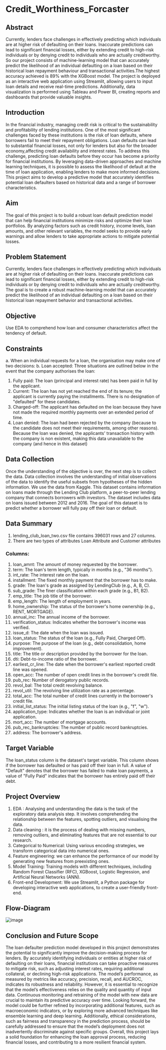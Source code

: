 # Credit_Worthiness_Forcaster
## Abstract
Currently, lenders face challenges in effectively predicting which individuals are at higher risk of defaulting on their loans. Inaccurate predictions can lead to significant financial losses, either by extending credit to high-risk individuals or by denying credit to individuals who are actually creditworthy. So our project consists of machine-learning model that can accurately predict the likelihood of an individual defaulting on a loan based on their historical loan repayment behaviour and transactional activities.The highest accuracy achieved is 89% with the XGBoost model. The project is deployed as an interactive web application using Streamlit, allowing users to input loan details and receive real-time predictions. Additionally, data visualization is performed using Tableau and Power BI, creating reports and dashboards that provide valuable
insights.

## Introduction
In the financial industry, managing credit risk is critical to the sustainability and profitability of lending institutions. One of the most significant challenges faced by these institutions is the risk of loan defaults, where borrowers fail to meet their repayment obligations. Loan defaults can lead to substantial financial losses, not only for lenders but also for the broader economy,affecting credit availability and interest rates. To address this challenge, predicting loan defaults before they occur has become a priority for financial institutions. By leveraging data-driven approaches and machine learning techniques, it is possible to assess the likelihood of default at the time of loan application, enabling lenders to make more informed decisions. This project aims to develop a predictive model that accurately identifies potential loan defaulters based on historical data and a range of borrower characteristics.


## Aim 
The goal of this project is to build a robust loan default prediction model that can help financial institutions minimize risks and optimize their loan portfolios. By analyzing factors such as credit history, income levels, loan amounts, and other relevant variables, the model seeks to provide early warnings and allow lenders to take appropriate actions to mitigate potential losses.


## Problem Statement 
Currently, lenders face challenges in effectively predicting which individuals are at higher risk of defaulting on their loans. Inaccurate predictions can lead to significant financial losses, either by extending credit to high-risk individuals or by denying credit to individuals who are actually creditworthy. The goal is to create a robust machine-learning model that can accurately predict the likelihood of an individual defaulting on a loan based on their historical loan repayment behavior and transactional activities.


## Objective 
Use EDA to comprehend how loan and consumer characteristics affect the tendency of
default.

## Constraints 
a. When an individual requests for a loan, the organisation may make one of two decisions:
b. Loan accepted: Three situations are outlined below in the event that the company authorises the loan:
1.  Fully paid: The loan (principal and interest rate) has been paid in full by the applicant.
2. Current: The loan has not yet reached the end of its tenure; the applicant is currently paying the installments. There is no designation of "defaulted" for these candidates.
3. Charged-off: The applicant has defaulted on the loan because they have not made the
required monthly payments over an extended period of time.
4. Loan denied: The loan had been rejected by the company (because to the candidate does not meet their requirements, among other reasons). Because the loan was denied, the applicants' transaction history with the company is non existent, making this data unavailable to the company (and hence in this dataset)

## Data Collection
Once the understanding of the objective is over, the next step is to collect the data. Data collection involves the understanding of initial observations of the data to identify the useful subsets from hypotheses of the hidden information. We use the data from Kaggle.
This dataset contains information on loans made through the Lending Club platform, a
peer-to-peer lending company that connects borrowers with investors. The dataset includes data on loans issued between 2012 and 2016.
The goal of this dataset is to predict whether a borrower will fully pay off their loan or default.

## Data Summary
1. lending_club_loan_two.csv file contains 396031 rows and 27 columns.
2. There are two types of attributes Loan Attribute and Customer attributes

### Columns:
1. loan_amnt: The amount of money requested by the borrower.
2. term: The loan's term length, typically in months (e.g., "36 months").
3. int_rate: The interest rate on the loan.
4. installment: The fixed monthly payment that the borrower has to make.
5. grade: The loan's grade as assigned by LendingClub (e.g., A, B, C).
6. sub_grade: The finer classification within each grade (e.g., B1, B2).
7. emp_title: The job title of the borrower.
8. emp_length: The length of employment in years.
9. home_ownership: The status of the borrower's home ownership (e.g., RENT,
MORTGAGE).
10. annual_inc: The annual income of the borrower.
11. verification_status: Indicates whether the borrower's income was verified.
12. issue_d: The date when the loan was issued.
13. loan_status: The status of the loan (e.g., Fully Paid, Charged Off).
14. purpose: The purpose of the loan (e.g., debt consolidation, home improvement).
15. title: The title or description provided by the borrower for the loan.
16. dti: Debt-to-income ratio of the borrower.
17. earliest_cr_line: The date when the borrower's earliest reported credit line was
opened.
18. open_acc: The number of open credit lines in the borrower's credit file.
19. pub_rec: Number of derogatory public records.
20. revol_bal: The total credit revolving balance.
21. revol_util: The revolving line utilization rate as a percentage.
22. total_acc: The total number of credit lines currently in the borrower's credit file.
23. initial_list_status: The initial listing status of the loan (e.g., "f", "w").
24. application_type: Indicates whether the loan is an individual or joint application.
25. mort_acc: The number of mortgage accounts.
26. pub_rec_bankruptcies: The number of public record bankruptcies.
27. address: The borrower's address.

## Target Variable
The loan_status column is the dataset's target variable. This column shows if the borrower has defaulted or has paid off their loan in full.
A value of "Default" denotes that the borrower has failed to make loan payments, a value of "Fully Paid" indicates that the borrower has entirely paid off their debt.

## Project Overview
1. EDA : Analysing and understanding the data is the task of the exploratory data analysis step. It involves comprehending the relationship between the features, spotting outliers, and visualising the data.
2. Data cleaning : it is the process of dealing with missing numbers, removing outliers, and eliminating features that are not essential to our research.
3. Categorical to Numerical: Using various encoding strategies, we transform categorical data into numerical ones.
4. Feature engineering: we can enhance the performance of our model by generating new
features from preexisting ones.
5. Model Training: Training models with different techniques, including Random Forest
Classifier (RFC), XGBoost, Logistic Regression, and Artificial Neural Networks (ANN).
6. Front-end Development: We use Streamlit, a Python package for developing interactive web applications, to create a user-friendly front-end.

## Flow-Diagram

![image](https://github.com/user-attachments/assets/22af66bb-9681-4361-b577-f1b12ca588e1)


## Conclusion and Future Scope
The loan defaulter prediction model developed in this project demonstrates the potential to significantly improve the decision-making process for lenders. By accurately identifying individuals or entities at higher risk of defaulting on their loans, financial institutions can take proactive measures to mitigate risk, such as adjusting interest rates, requiring additional collateral, or declining high-risk applications. The model’s performance, as measured by metrics like accuracy, precision, recall, and AUCROC, indicates its robustness and reliability. However, it is essential to recognize that the model’s effectiveness relies on the quality and quantity of input data. Continuous monitoring and retraining of the model with new data are crucial to maintain its predictive accuracy over time.
      Looking forward, the model could be further refined by incorporating additional features, such as macroeconomic indicators, or by exploring more advanced techniques like ensemble learning and deep learning. Additionally, ethical considerations, such as fairness and transparency in the prediction process, should be carefully addressed to ensure that the model’s deployment does not inadvertently discriminate against specific groups.
    Overall, this project lays a solid foundation for enhancing the loan approval process, reducing financial losses, and contributing to a more resilient financial system.
